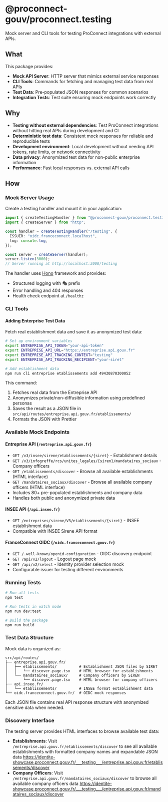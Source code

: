 # @proconnect-gouv/proconnect.testing

Mock server and CLI tools for testing ProConnect integrations with external APIs.

## What

This package provides:

- **Mock API Server**: HTTP server that mimics external service responses
- **CLI Tools**: Commands for fetching and managing test data from real APIs
- **Test Data**: Pre-populated JSON responses for common scenarios
- **Integration Tests**: Test suite ensuring mock endpoints work correctly

## Why

- **Testing without external dependencies**: Test ProConnect integrations without hitting real APIs during development and CI
- **Deterministic test data**: Consistent mock responses for reliable and reproducible tests
- **Development environment**: Local development without needing API tokens, rate limits, or network connectivity
- **Data privacy**: Anonymized test data for non-public enterprise information
- **Performance**: Fast local responses vs. external API calls

## How

### Mock Server Usage

Create a testing handler and mount it in your application:

```typescript
import { createTestingHandler } from "@proconnect-gouv/proconnect.testing/api";
import { createServer } from "http";

const handler = createTestingHandler("/testing", {
  ISSUER: "oidc.franceconnect.localhost",
  log: console.log,
});

const server = createServer(handler);
server.listen(3000);
// Server running at http://localhost:3000/testing
```

The handler uses [Hono](https://hono.dev/) framework and provides:

- Structured logging with 🎭 prefix
- Error handling and 404 responses
- Health check endpoint at `/healthz`

### CLI Tools

#### Adding Enterprise Test Data

Fetch real establishment data and save it as anonymized test data:

```bash
# Set up environment variables
export ENTREPRISE_API_TOKEN="your-api-token"
export ENTREPRISE_API_URL="https://entreprise.api.gouv.fr"
export ENTREPRISE_API_TRACKING_CONTEXT="testing"
export ENTREPRISE_API_TRACKING_RECIPIENT="your-siret"

# Add establishment data
npm run cli entreprise etablissements add 49430870300052
```

This command:

1. Fetches real data from the Entreprise API
2. Anonymizes private/non-diffusible information using predefined personas
3. Saves the result as a JSON file in `src/api/routes/entreprise.api.gouv.fr/etablissements/`
4. Formats the JSON with Prettier

### Available Mock Endpoints

#### Entreprise API (`/entreprise.api.gouv.fr`)

- `GET /v3/insee/sirene/etablissements/{siret}` - Establishment details
- `GET /v3/infogreffe/rcs/unites_legales/{siren}/mandataires_sociaux` - Company officers
- `GET /etablissements/discover` - Browse all available establishments (HTML interface)
- `GET /mandataires_sociaux/discover` - Browse all available company officers (HTML interface)
- Includes 80+ pre-populated establishments and company data
- Handles both public and anonymized private data

#### INSEE API (`/api.insee.fr`)

- `GET /entreprises/sirene/V3/etablissements/{siret}` - INSEE establishment data
- Compatible with INSEE Sirene API format

#### FranceConnect OIDC (`/oidc.franceconnect.gouv.fr`)

- `GET /.well-known/openid-configuration` - OIDC discovery endpoint
- `GET /api/v2/logout` - Logout page mock
- `GET /api/v2/select` - Identity provider selection mock
- Configurable issuer for testing different environments

### Running Tests

```bash
# Run all tests
npm test

# Run tests in watch mode
npm run dev:test

# Build the package
npm run build
```

### Test Data Structure

Mock data is organized as:

```
src/api/routes/
├── entreprise.api.gouv.fr/
│   ├── etablissements/          # Establishment JSON files by SIRET
│   │   └── discover.page.tsx    # HTML browser for establishments
│   └── mandataires_sociaux/     # Company officers by SIREN
│       └── discover.page.tsx    # HTML browser for company officers
├── api.insee.fr/
│   └── etablissements/          # INSEE format establishment data
└── oidc.franceconnect.gouv.fr/  # OIDC mock responses
```

Each JSON file contains real API response structure with anonymized sensitive data when needed.

### Discovery Interface

The testing server provides HTML interfaces to browse available test data:

- **Establishments**: Visit `/entreprise.api.gouv.fr/etablissements/discover` to see all available establishments with formatted company names and expandable JSON data
  https://identite-showcase.proconnect.gouv.fr/___testing___/entreprise.api.gouv.fr/etablissements/discover
- **Company Officers**: Visit `/entreprise.api.gouv.fr/mandataires_sociaux/discover` to browse all available company officers data
  https://identite-showcase.proconnect.gouv.fr/___testing___/entreprise.api.gouv.fr/mandataires_sociaux/discover
